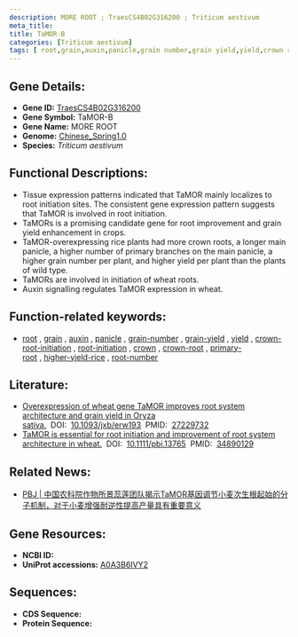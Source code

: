 ```yaml
---
description: MORE ROOT ; TraesCS4B02G316200 ; Triticum aestivum
meta_title:
title: TaMOR-B
categories: [Triticum aestivum]
tags: [ root,grain,auxin,panicle,grain number,grain yield,yield,crown root initiation,root initiation,crown,crown root,primary root,higher yield rice,root number ]
---
```


## Gene Details:
- **Gene ID:**	[TraesCS4B02G316200](https://ensembl.gramene.org/Triticum_aestivum/Gene/Summary?g=TraesCS4B02G316200)
- **Gene Symbol:** TaMOR-B
- **Gene Name:** MORE ROOT
- **Genome:** [Chinese_Spring1.0](https://ensembl.gramene.org/Triticum_aestivum/Info/Index)
- **Species:** *Triticum aestivum*

## Functional Descriptions:
   - Tissue expression patterns indicated that TaMOR mainly localizes to root initiation sites. The consistent gene expression pattern suggests that TaMOR is involved in root initiation.
   - TaMORs is a promising candidate gene for root improvement and grain yield enhancement in crops.
   - TaMOR-overexpressing rice plants had more crown roots, a longer main panicle, a higher number of primary branches on the main panicle, a higher grain number per plant, and higher yield per plant than the plants of wild type.
   - TaMORs are involved in initiation of wheat roots.
   - Auxin signalling regulates TaMOR expression in wheat.

## Function-related keywords:
   - [root](/tags/root/)&nbsp;,&nbsp;[grain](/tags/grain/)&nbsp;,&nbsp;[auxin](/tags/auxin/)&nbsp;,&nbsp;[panicle](/tags/panicle/)&nbsp;,&nbsp;[grain-number](/tags/grain-number/)&nbsp;,&nbsp;[grain-yield](/tags/grain-yield/)&nbsp;,&nbsp;[yield](/tags/yield/)&nbsp;,&nbsp;[crown-root-initiation](/tags/crown-root-initiation/)&nbsp;,&nbsp;[root-initiation](/tags/root-initiation/)&nbsp;,&nbsp;[crown](/tags/crown/)&nbsp;,&nbsp;[crown-root](/tags/crown-root/)&nbsp;,&nbsp;[primary-root](/tags/primary-root/)&nbsp;,&nbsp;[higher-yield-rice](/tags/higher-yield-rice/)&nbsp;,&nbsp;[root-number](/tags/root-number/)

## Literature:
   - [Overexpression of wheat gene TaMOR improves root system architecture and grain yield in Oryza sativa.]( https://academic.oup.com/jxb/article/67/14/4155/2197669?login=true)&nbsp;&nbsp;DOI:&nbsp;&nbsp;[10.1093/jxb/erw193](https://academic.oup.com/jxb/article/67/14/4155/2197669?login=true)&nbsp;&nbsp;PMID:&nbsp;&nbsp;[27229732](https://pubmed.ncbi.nlm.nih.gov/27229732/)
   - [TaMOR is essential for root initiation and improvement of root system architecture in wheat.]( https://onlinelibrary.wiley.com/doi/10.1111/pbi.13765)&nbsp;&nbsp;DOI:&nbsp;&nbsp;[10.1111/pbi.13765](https://onlinelibrary.wiley.com/doi/10.1111/pbi.13765)&nbsp;&nbsp;PMID:&nbsp;&nbsp;[34890129](https://pubmed.ncbi.nlm.nih.gov/34890129/)

## Related News:
   - [PBJ | 中国农科院作物所景蕊莲团队揭示TaMOR基因调节小麦次生根起始的分子机制，对于小麦增强耐逆性提高产量具有重要意义](https://mp.weixin.qq.com/s?__biz=Mzg3MDEwNDEyMg==&mid=2247522317&idx=1&sn=4888897c1c20d0080bab30a3cf956f26&chksm=ce903558f9e7bc4ebcb28a02469c87ce3c242d6afa9d29f2bee2441735a0f1ccd4a01306e34e&scene=27#wechat_redirect)

## Gene Resources:
- **NCBI ID:**  [](https://www.ncbi.nlm.nih.gov/gene/?term=)
- **UniProt accessions:** [A0A3B6IVY2](https://www.uniprot.org/uniprotkb/A0A3B6IVY2/entry)



## Sequences:
- **CDS Sequence:**
- **Protein Sequence:**
